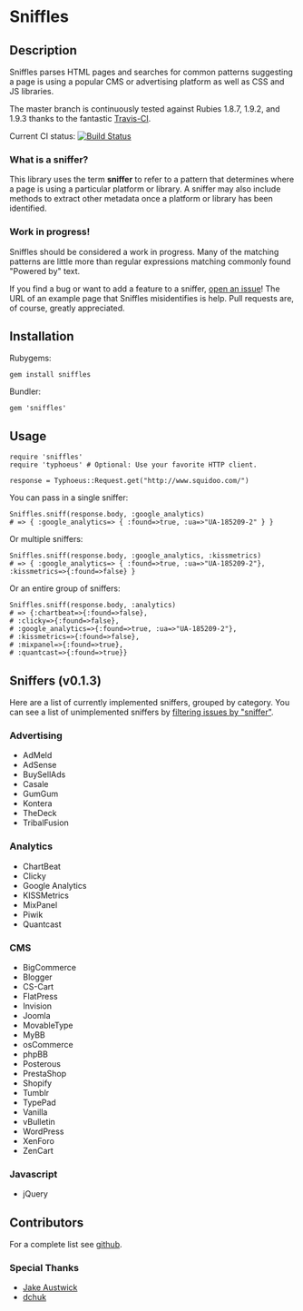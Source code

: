 # Sniffles
## Description
Sniffles parses HTML pages and searches for common patterns suggesting a page is using a popular CMS or advertising platform as well as CSS and JS libraries.

The master branch is continuously tested against Rubies 1.8.7, 1.9.2, and 1.9.3 thanks to the fantastic [Travis-CI](http://travis-ci.org/#!/ezkl/sniffles).

Current CI status: [![Build Status](https://secure.travis-ci.org/ezkl/sniffles.png?branch=master)](http://travis-ci.org/ezkl/sniffles)


### What is a sniffer?
This library uses the term **sniffer** to refer to a pattern that determines where a page is using a particular platform or library. A sniffer may also include methods to extract other metadata once a platform or library has been identified.

### Work in progress!
Sniffles should be considered a work in progress. Many of the matching patterns are little more than regular expressions matching commonly found "Powered by" text. 

If you find a bug or want to add a feature to a sniffer, [open an issue](https://github.com/ezkl/sniffles/issues/new)! The URL of an example page that Sniffles misidentifies is help. Pull requests are, of course, greatly appreciated.

## Installation
Rubygems:

`gem install sniffles`

Bundler:

`gem 'sniffles'`

## Usage
    require 'sniffles'
    require 'typhoeus' # Optional: Use your favorite HTTP client.
    
    response = Typhoeus::Request.get("http://www.squidoo.com/")
    
You can pass in a single sniffer:

    Sniffles.sniff(response.body, :google_analytics) 
    # => { :google_analytics=> { :found=>true, :ua=>"UA-185209-2" } }

Or multiple sniffers:

    Sniffles.sniff(response.body, :google_analytics, :kissmetrics)
    # => { :google_analytics=> { :found=>true, :ua=>"UA-185209-2"}, :kissmetrics=>{:found=>false} }
    
Or an entire group of sniffers:

    Sniffles.sniff(response.body, :analytics)
    # => {:chartbeat=>{:found=>false},
    # :clicky=>{:found=>false},
    # :google_analytics=>{:found=>true, :ua=>"UA-185209-2"},
    # :kissmetrics=>{:found=>false},
    # :mixpanel=>{:found=>true},
    # :quantcast=>{:found=>true}}

## Sniffers (v0.1.3)
Here are a list of currently implemented sniffers, grouped by category. You can see a list of unimplemented sniffers by [filtering issues by "sniffer"](https://github.com/ezkl/sniffles/issues?labels=sniffer&state=open).

### Advertising
* AdMeld
* AdSense
* BuySellAds
* Casale
* GumGum
* Kontera
* TheDeck
* TribalFusion

### Analytics
* ChartBeat
* Clicky
* Google Analytics
* KISSMetrics
* MixPanel
* Piwik
* Quantcast

### CMS
* BigCommerce
* Blogger
* CS-Cart
* FlatPress
* Invision
* Joomla
* MovableType
* MyBB
* osCommerce
* phpBB
* Posterous
* PrestaShop
* Shopify
* Tumblr
* TypePad
* Vanilla
* vBulletin
* WordPress
* XenForo
* ZenCart

### Javascript
* jQuery

## Contributors
For a complete list see [github](https://github.com/ezkl/sniffles/contributors).

### Special Thanks 
* [Jake Austwick](https://github.com/JakeAustwick)
* [dchuk](https://github.com/dchuk)